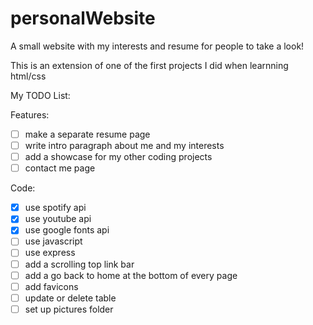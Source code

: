 # personalWebsite
A small website with my interests and resume for people to take a look!

This is an extension of one of the first projects I did when learnning html/css

My TODO List:

Features:
- [ ] make a separate resume page
- [ ] write intro paragraph about me and my interests
- [ ] add a showcase for my other coding projects
- [ ] contact me page

Code:
- [x] use spotify api
- [x] use youtube api
- [x] use google fonts api
- [ ] use javascript
- [ ] use express
- [ ] add a scrolling top link bar
- [ ] add a go back to home at the bottom of every page
- [ ] add favicons
- [ ] update or delete table
- [ ] set up pictures folder
